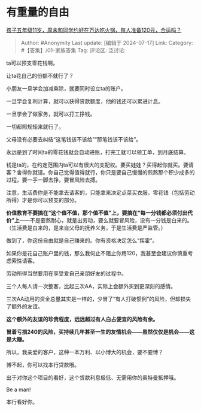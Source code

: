# 有重量的自由
[孩子五年级11岁，周末和同学约好在万达吃火锅，每人准备120元，合适吗？](https://www.zhihu.com/question/585515462/answer/3564878557)

> Author: #Anonymity
> Last update: [编辑于 2024-07-17]
> Link:
> Category: #【答集】/01-家族答集 
> Tag: 
> 评论区:
> 泛讨论:

ta可以预支零花钱啊。

让ta花自己的份额不就行了？

小朋友一旦学会加减乘除，就要同时设立ta的账户。

一旦学会复利计算，就可以获得贷款额度，他的钱还可以累进计息。

一旦学会了做家务，就可以打工挣钱。

一切都照规矩来就行了。

父母没有必要去纠结“这笔钱该不该给”“那笔钱该不该给”。

永远是到了时间ta的零花钱就会自动进账，打完工就可以领工单，到月底结算。

钱是ta的，在约定范围内ta可以有很大的支配权。要买娃娃？买得起你就买。要请客？舍得你就请。你自己觉得值得就行，你只是要自己慢慢的煎熬那个积少成多的过程，要一手一脚去挣，要冒风险去搏。

注意，生活费你是不能拿去请客的，只能拿来决定点菜买衣服。零花钱（包括劳动所得）才是你可以预支的部分。

**价值教育不要搞在“这个值不值，那个值不值”上，要搞在“每一分钱都必须付出代价”上**——不是要熬耐心，就是出劳动，要么就要冒风险，没有一分钱是白来的。（生活费是白来的，是来自父母的抚养义务，于是生活费是严监管。）

做到了，你这份自由就是自己赚来的。你有资格决定怎么“挥霍”。

如果你是花自己账户里的钱，那么我何止不阻止你用120，我甚至会建议你慎重考虑索性请客。

劳动所得当然要用在享受爱自己亲朋好友的过程中。

三个人每人请一次整客，比起三次AA，实际上会额外买到更深刻的感情。

三次AA动用的资金总量其实是一样的，少冒了“有人打破惯例”的风险，但却损失了额外的友谊。

**这个额外的友谊的珍贵程度，远远超过有人白占便宜的风险有余。**

**冒着亏损240的风险，买持续几年甚至一生的友情机会——虽然仅仅是机会——这是大赚。**

所以，我亲爱的客户，这种一本万利、以小博大的机会，要不要博？

博不起，你可以找本行贷款哦。

出于对你这个项目的看好，这个贷款利息极低、无需用你的奥特曼抵押哦。

Be a man!

本行看好你。
